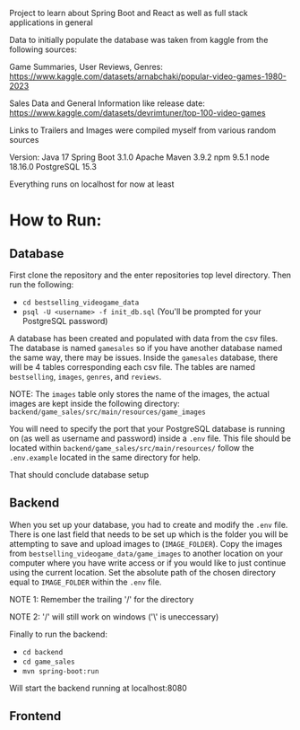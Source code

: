 Project to learn about Spring Boot and React as well as full stack applications in general

Data to initially populate the database was taken from kaggle from the following sources:

Game Summaries, User Reviews, Genres:
https://www.kaggle.com/datasets/arnabchaki/popular-video-games-1980-2023

Sales Data and General Information like release date:
https://www.kaggle.com/datasets/devrimtuner/top-100-video-games

Links to Trailers and Images were compiled myself from various random sources

Version:
Java 17
Spring Boot 3.1.0
Apache Maven 3.9.2
npm 9.5.1
node 18.16.0
PostgreSQL 15.3

Everything runs on localhost for now at least

# How to Run:
## Database
First clone the repository and the enter repositories top level directory. Then run the following:
 - `cd bestselling_videogame_data`
 - `psql -U <username> -f init_db.sql` (You'll be prompted for your PostgreSQL password)

A database has been created and populated with data from the csv files. The database is named `gamesales` so if you have another database named the same way, there may be issues. Inside the `gamesales` database, there will be 4 tables corresponding each csv file. The tables are named `bestselling`, `images`, `genres`, and `reviews`. 

NOTE: The `images` table only stores the name of the images, the actual images are kept inside the following directory: `backend/game_sales/src/main/resources/game_images`

You will need to specify the port that your PostgreSQL database is running on (as well as username and password) inside a `.env` file. This file should be located within `backend/game_sales/src/main/resources/` follow the `.env.example` located in the same directory for help.

That should conclude database setup

## Backend
When you set up your database, you had to create and modify the `.env` file. There is one last field that needs to be set up which is the folder you will be attempting to save and upload images to (`IMAGE_FOLDER`). Copy the images from `bestselling_videogame_data/game_images` to another location on your computer where you have write access or if you would like to just continue using the current location. Set the absolute path of the chosen directory equal to `IMAGE_FOLDER` within the `.env` file.

NOTE 1: Remember the trailing '/' for the directory

NOTE 2: '/' will still work on windows ('\\' is uneccessary)

Finally to run the backend:
 - `cd backend`
 - `cd game_sales`
 - `mvn spring-boot:run`

Will start the backend running at localhost:8080

## Frontend
